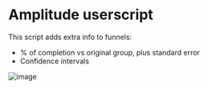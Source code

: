 # Amplitude userscript

This script adds extra info to funnels:

- % of completion vs original group, plus standard error
- Confidence intervals

![image](https://cloud.githubusercontent.com/assets/323401/17897856/f831e86e-6955-11e6-9993-e77d0fb1f111.png)

